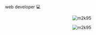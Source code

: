 web developer 💻

<!-- <p align="center"><img src="https://github-readme-stats.vercel.app/api?username=m2k95&show_icons=false&hide_border=true&count_private=true&theme=algolia&hide_title=false&include_all_commits=true" alt="m2k95" /></p> -->

<p align="center"><img src="https://github-readme-streak-stats.herokuapp.com/?user=m2k95&count_private=true&theme=github-dark&hide_border=true" alt="m2k95" /></p>


<p align="center"><img src="https://github-readme-stats.vercel.app/api/top-langs/?username=m2k95&layout=compact&theme=github_dark&hide_border=true" alt="m2k95" /></p>


<!---
mymk95/mymk95 is a ✨ special ✨ repository because its `README.md` (this file) appears on your GitHub profile.
You can click the Preview link to take a look at your changes.
--->

